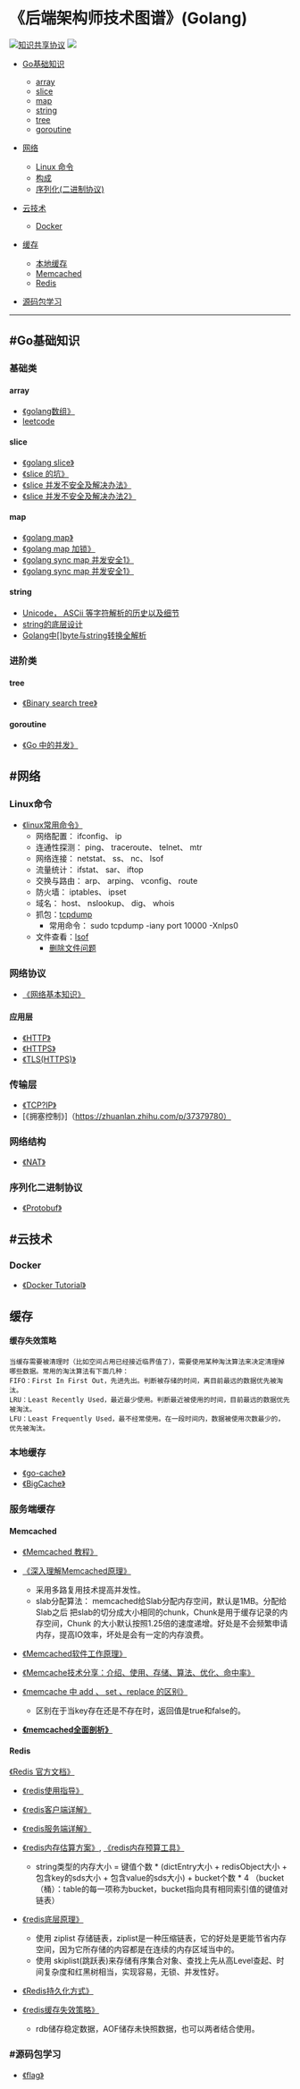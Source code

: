 《后端架构师技术图谱》(Golang)
=======
[![知识共享协议](https://img.shields.io/github/license/simonhgao/back-end-architect)](https://github.com/simonhgao/back-end-architect/blob/main/LICENSE)
<img src="https://img.shields.io/badge/language-Golang-26C2F0.svg">

* [Go基础知识](https://github.com/simonhgao/back-end-architect/blob/master/README.md#Go基础知识)
 	* [array](https://github.com/simonhgao/back-end-architect/blob/main/README.md#array)
 	* [slice](https://github.com/simonhgao/back-end-architect/blob/main/README.md#slice)
 	* [map](https://github.com/simonhgao/back-end-architect/blob/main/README.md#map)
 	* [string](https://github.com/simonhgao/back-end-architect/blob/main/README.md#string)
 	* [tree](https://github.com/simonhgao/back-end-architect/blob/main/README.md#tree)
 	* [goroutine](https://github.com/simonhgao/back-end-architect/blob/master/README.md#goroutine)


* [网络](https://github.com/simonhgao/back-end-architect/blob/master/README.md#网络)
 	* [Linux 命令](https://github.com/simonhgao/back-end-architect/blob/main/README.md#Linux命令)
 	* [构成](https://github.com/simonhgao/back-end-architect/blob/main/README.md#构成)
 	* [序列化(二进制协议)](https://github.com/simonhgao/back-end-architect/blob/main/README.md#序列化二进制协议)

* [云技术](https://github.com/simonhgao/back-end-architect/blob/master/README.md#云技术)
 	* [Docker](https://github.com/simonhgao/back-end-architect/blob/main/README.md#Docker)

* [缓存](https://github.com/simonhgao/back-end-architect/blob/master/README.md#缓存)
	* [本地缓存](https://github.com/simonhgao/back-end-architect/blob/main/README.md#本地缓存)
	* [Memcached](https://github.com/simonhgao/back-end-architect/blob/main/README.md#Memcached)
	* [Redis](https://github.com/simonhgao/back-end-architect/blob/main/README.md#redis)

* [源码包学习](https://github.com/simonhgao/back-end-architect/blob/master/README.md#源码包学习)
	

***



## #Go基础知识

### 基础类
#### array
* [《golang数组》](https://studygolang.com/articles/1177)
* [leetcode](https://github.com/simonhgao/back-end-architect/blob/main/leetcode/array.md)
#### slice
* [《golang slice》](https://blog.go-zh.org/go-slices-usage-and-internals)
* [《slice 的坑》](https://studygolang.com/articles/6557)
* [《slice 并发不安全及解决办法》](https://zhuanlan.zhihu.com/p/42006586)
* [《slice 并发不安全及解决办法2》](https://juejin.cn/post/6844904134592692231)
#### map
* [《golang map》](https://cloud.tencent.com/developer/article/1468799)
* [《golang map 加锁》](https://www.jianshu.com/p/10a998089486)
* [《golang sync map 并发安全1》](https://juejin.cn/post/6844903808460390408)
* [《golang sync map 并发安全1》](https://blog.csdn.net/u010230794/article/details/82143179)
#### string
* [Unicode， ASCii 等字符解析的历史以及细节](https://www.joelonsoftware.com/2003/10/08/the-absolute-minimum-every-software-developer-absolutely-positively-must-know-about-unicode-and-character-sets-no-excuses/)
* [string的底层设计](https://juejin.cn/post/6844904114745245709)
* [Golang中[]byte与string转换全解析](https://zhuanlan.zhihu.com/p/270626496)


### 进阶类
#### tree
* [《Binary search tree》](https://blog.csdn.net/John_xyz/article/details/79622219)
#### goroutine
* [《Go 中的并发》](https://juejin.cn/post/6953632279085776903)



## #网络

### Linux命令
* [《linux常用命令》](https://juejin.cn/post/6844903844267180039)
	* 网络配置： ifconfig、 ip  
	* 连通性探测： ping、 traceroute、 telnet、 mtr
	* 网络连接： netstat、 ss、 nc、 lsof
	* 流量统计： ifstat、 sar、 iftop
	* 交换与路由： arp、 arping、 vconfig、 route
	* 防火墙： iptables、 ipset
	* 域名： host、 nslookup、 dig、 whois
	* 抓包：[tcpdump](https://mozillazg.com/2018/01/tcpdump-common-useful-examples-cookbook.html)
		* 常用命令： sudo tcpdump -iany port 10000 -Xnlps0 
	* 文件查看：[lsof](https://linuxtools-rst.readthedocs.io/zh_CN/latest/tool/lsof.html) 
		* [删除文件问题](https://juejin.cn/post/6844904084764377101)
### 网络协议
* [《网络基本知识》](https://www.huaweicloud.com/articles/ea449353083b2f83855e721b941553ef.html)	
#### 应用层
* [《HTTP》](https://www.jianshu.com/p/a6d086a3997d)
* [《HTTPS》](https://blog.csdn.net/guolin_blog/article/details/104546558)
* [《TLS(HTTPS)》](https://segmentfault.com/a/1190000021559557)
### 传输层
* [《TCP?IP》](https://blog.csdn.net/weixin_41947378/article/details/107164853)
* [《拥塞控制》]（https://zhuanlan.zhihu.com/p/37379780）

### 网络结构
* [《NAT》](https://www.jianshu.com/p/62028875d53e)
### 序列化二进制协议
* [《Protobuf》](https://studygolang.com/articles/28427)



## #云技术

### Docker
* [《Docker Tutorial》](https://juejin.cn/post/6844903713115488269)
## 缓存
#### 缓存失效策略
	当缓存需要被清理时（比如空间占用已经接近临界值了），需要使用某种淘汰算法来决定清理掉哪些数据。常用的淘汰算法有下面几种：
	FIFO：First In First Out，先进先出。判断被存储的时间，离目前最远的数据优先被淘汰。
	LRU：Least Recently Used，最近最少使用。判断最近被使用的时间，目前最远的数据优先被淘汰。
	LFU：Least Frequently Used，最不经常使用。在一段时间内，数据被使用次数最少的，优先被淘汰。
### 本地缓存
* [《go-cache》](https://juejin.cn/post/6844903967139299336)
* [《BigCache》](https://pandaychen.github.io/2020/03/03/BIGCACHE-ANALYSIS/)


### 服务端缓存

#### Memcached
* [《Memcached 教程》](http://www.runoob.com/Memcached/Memcached-tutorial.html)
* [《深入理解Memcached原理》](https://blog.csdn.net/chenleixing/article/details/47035453)
	* 采用多路复用技术提高并发性。
	* slab分配算法： memcached给Slab分配内存空间，默认是1MB。分配给Slab之后 把slab的切分成大小相同的chunk，Chunk是用于缓存记录的内存空间，Chunk 的大小默认按照1.25倍的速度递增。好处是不会频繁申请内存，提高IO效率，坏处是会有一定的内存浪费。
* [《Memcached软件工作原理》](https://www.jianshu.com/p/36e5cd400580)
* [《Memcache技术分享：介绍、使用、存储、算法、优化、命中率》](http://zhihuzeye.com/archives/2361)

* [《memcache 中 add 、 set 、replace 的区别》](https://blog.csdn.net/liu251890347/article/details/37690045)
	* 区别在于当key存在还是不存在时，返回值是true和false的。

* [**《memcached全面剖析》**](https://pan.baidu.com/s/1qX00Lti?errno=0&errmsg=Auth%20Login%20Sucess&&bduss=&ssnerror=0&traceid=)
#### Redis
[《Redis 官方文档》](http://www.redis.cn/)

* [《redis使用指导》](https://www.runoob.com/redis/redis-tutorial.html)
* [《redis客户端详解》](TODO)
* [《redis服务端详解》](TODO)
* [《redis内存估算方案》](https://searchdatabase.techtarget.com.cn/7-20218/), [《redis内存预算工具》](http://www.redis.cn/redis_memory/)
	* string类型的内存大小 = 键值个数 * (dictEntry大小 + redisObject大小 + 包含key的sds大小 + 包含value的sds大小) + bucket个数 * 4 （bucket（桶）：table的每一项称为bucket，bucket指向具有相同索引值的键值对链表）
* [《redis底层原理》](https://www.cnblogs.com/kismetv/p/8654978.html)
	* 使用 ziplist 存储链表，ziplist是一种压缩链表，它的好处是更能节省内存空间，因为它所存储的内容都是在连续的内存区域当中的。
	* 使用 skiplist(跳跃表)来存储有序集合对象、查找上先从高Level查起、时间复杂度和红黑树相当，实现容易，无锁、并发性好。
* [《Redis持久化方式》](https://github.com/simonhgao/back-end-architect/blob/main/cache/Redis/Redis%E6%8C%81%E4%B9%85%E5%8C%96.md)
* [《redis缓存失效策略》](https://www.cnblogs.com/dudu2mama/p/11366292.html)

	* rdb储存稳定数据，AOF储存未快照数据，也可以两者结合使用。


### #源码包学习
* [《flag》](http://blog.studygolang.com/2013/02/%E6%A0%87%E5%87%86%E5%BA%93-%E5%91%BD%E4%BB%A4%E8%A1%8C%E5%8F%82%E6%95%B0%E8%A7%A3%E6%9E%90flag/)
